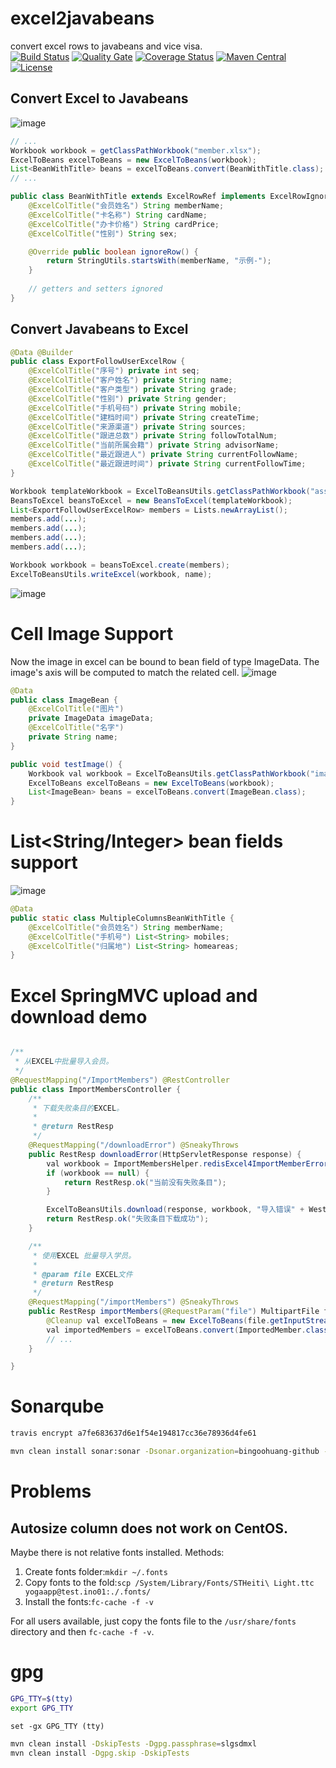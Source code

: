 # excel2javabeans
convert excel rows to javabeans and vice visa.
<br/>
[![Build Status](https://travis-ci.org/bingoohuang/excel2javabeans.svg?branch=master)](https://travis-ci.org/bingoohuang/excel2javabeans)
[![Quality Gate](https://sonarqube.com/api/badges/gate?key=com.github.bingoohuang%3Aexcel2javabeans)](https://sonarqube.com/dashboard/index/com.github.bingoohuang%3Aexcel2javabeans)
[![Coverage Status](https://coveralls.io/repos/github/bingoohuang/excel2javabeans/badge.svg?branch=master)](https://coveralls.io/github/bingoohuang/excel2javabeans?branch=master)
[![Maven Central](https://maven-badges.herokuapp.com/maven-central/com.github.bingoohuang/excel2javabeans/badge.svg?style=flat-square)](https://maven-badges.herokuapp.com/maven-central/com.github.bingoohuang/excel2javabeans/)
[![License](http://img.shields.io/:license-apache-brightgreen.svg)](http://www.apache.org/licenses/LICENSE-2.0.html)


## Convert Excel to Javabeans
![image](https://user-images.githubusercontent.com/1940588/33408746-0213ccf6-d5b3-11e7-9f89-1c6cf08322bf.png)

```java
// ... 
Workbook workbook = getClassPathWorkbook("member.xlsx");
ExcelToBeans excelToBeans = new ExcelToBeans(workbook);
List<BeanWithTitle> beans = excelToBeans.convert(BeanWithTitle.class);
// ...
```

```java
public class BeanWithTitle extends ExcelRowRef implements ExcelRowIgnorable {
    @ExcelColTitle("会员姓名") String memberName;
    @ExcelColTitle("卡名称") String cardName;
    @ExcelColTitle("办卡价格") String cardPrice;
    @ExcelColTitle("性别") String sex;

    @Override public boolean ignoreRow() {
        return StringUtils.startsWith(memberName, "示例-");
    }
    
    // getters and setters ignored
}
```

## Convert Javabeans to Excel
```java
@Data @Builder
public class ExportFollowUserExcelRow {
    @ExcelColTitle("序号") private int seq;
    @ExcelColTitle("客户姓名") private String name;
    @ExcelColTitle("客户类型") private String grade;
    @ExcelColTitle("性别") private String gender;
    @ExcelColTitle("手机号码") private String mobile;
    @ExcelColTitle("建档时间") private String createTime;
    @ExcelColTitle("来源渠道") private String sources;
    @ExcelColTitle("跟进总数") private String followTotalNum;
    @ExcelColTitle("当前所属会籍") private String advisorName;
    @ExcelColTitle("最近跟进人") private String currentFollowName;
    @ExcelColTitle("最近跟进时间") private String currentFollowTime;
}

Workbook templateWorkbook = ExcelToBeansUtils.getClassPathWorkbook("assignment.xlsx");
BeansToExcel beansToExcel = new BeansToExcel(templateWorkbook);
List<ExportFollowUserExcelRow> members = Lists.newArrayList();
members.add(...);
members.add(...);
members.add(...);
members.add(...);

Workbook workbook = beansToExcel.create(members);
ExcelToBeansUtils.writeExcel(workbook, name);
```

![image](https://user-images.githubusercontent.com/1940588/33408898-d26086ce-d5b3-11e7-9431-c48ccf6799aa.png)

# Cell Image Support

Now the image in excel can be bound to bean field of type ImageData.
The image's axis will be computed to match the related cell. 
![image](https://user-images.githubusercontent.com/1940588/33585908-ab2809aa-d9a1-11e7-962e-ce7c142faf99.png)


```java
@Data
public class ImageBean {
    @ExcelColTitle("图片")
    private ImageData imageData;
    @ExcelColTitle("名字")
    private String name;
}

public void testImage() {
    Workbook val workbook = ExcelToBeansUtils.getClassPathWorkbook("images.xls");
    ExcelToBeans excelToBeans = new ExcelToBeans(workbook);
    List<ImageBean> beans = excelToBeans.convert(ImageBean.class);
}
```

# List<String/Integer> bean fields support

![image](https://user-images.githubusercontent.com/1940588/33585728-afbdced8-d9a0-11e7-8903-e172fafbf577.png)

```java
@Data
public static class MultipleColumnsBeanWithTitle {
    @ExcelColTitle("会员姓名") String memberName;
    @ExcelColTitle("手机号") List<String> mobiles;
    @ExcelColTitle("归属地") List<String> homeareas;
}
```

# Excel SpringMVC upload and download demo
```java

/**
 * 从EXCEL中批量导入会员。
 */
@RequestMapping("/ImportMembers") @RestController
public class ImportMembersController {
    /**
     * 下载失败条目的EXCEL。
     *
     * @return RestResp
     */
    @RequestMapping("/downloadError") @SneakyThrows
    public RestResp downloadError(HttpServletResponse response) {
        val workbook = ImportMembersHelper.redisExcel4ImportMemberError();
        if (workbook == null) {
            return RestResp.ok("当前没有失败条目");
        }

        ExcelToBeansUtils.download(response, workbook, "导入错误" + WestId.next() + ".xlsx");
        return RestResp.ok("失败条目下载成功");
    }

    /**
     * 使用EXCEL 批量导入学员。
     *
     * @param file EXCEL文件
     * @return RestResp
     */
    @RequestMapping("/importMembers") @SneakyThrows
    public RestResp importMembers(@RequestParam("file") MultipartFile file) {
        @Cleanup val excelToBeans = new ExcelToBeans(file.getInputStream());
        val importedMembers = excelToBeans.convert(ImportedMember.class);
        // ...
    }

}
```


# Sonarqube
```bash
travis encrypt a7fe683637d6e1f54e194817cc36e78936d4fe61

mvn clean install sonar:sonar -Dsonar.organization=bingoohuang-github -Dsonar.host.url=https://sonarqube.com -Dsonar.login=a7fe683637d6e1f54e194817cc36e78936d4fe61
```

# Problems
## Autosize column does not work on CentOS.
Maybe there is not relative fonts installed. Methods: 
1. Create fonts folder:`mkdir ~/.fonts` 
2. Copy fonts to the fold:`scp /System/Library/Fonts/STHeiti\ Light.ttc yogaapp@test.ino01:./.fonts/`
3. Install the fonts:`fc-cache -f -v`

For all users available, just copy the fonts file to the `/usr/share/fonts` directory and then `fc-cache -f -v`.

# gpg
```bash
GPG_TTY=$(tty)
export GPG_TTY
```

```fish
set -gx GPG_TTY (tty)
```

```bash
mvn clean install -DskipTests -Dgpg.passphrase=slgsdmxl
mvn clean install -Dgpg.skip -DskipTests
```
